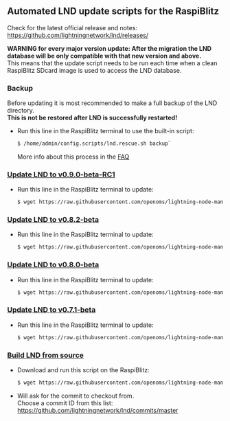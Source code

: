 ## Automated LND update scripts for the RaspiBlitz
Check for the latest official release and notes:
<https://github.com/lightningnetwork/lnd/releases/>

**WARNING for every major version update: After the migration
the LND database will be only compatible with that new version and above.**  
This means that the update script needs to be run each time when a
clean RaspiBlitz SDcard image is used to access the LND database.

### Backup
Before updating it is most recommended to make a full backup
of the LND directory.  
**This is not be restored after LND is successfully restarted!**
* Run this line in the RaspiBlitz terminal to use the built-in script:
    ```bash
    $ /home/admin/config.scripts/lnd.rescue.sh backup`
    ```
    
    More info about this process in the
    [FAQ](https://github.com/rootzoll/raspiblitz/blob/master/FAQ.md#2-making-a-complete-lnd-data-backup)

### [Update LND to v0.9.0-beta-RC1](lnd.update.v0.9.0-beta-rc1.sh)

* Run this line in the RaspiBlitz terminal to update:  
    ```bash
    $ wget https://raw.githubusercontent.com/openoms/lightning-node-management/master/lnd.updates/lnd.update.v0.9.0-beta-rc1.sh && bash lnd.update.v0.9.0-beta-rc1.sh`
    ```

### [Update LND to v0.8.2-beta](https://github.com/openoms/lightning-node-management/blob/master/lnd.updates/lnd.update.v0.8.2-beta.sh)
* Run this line in the RaspiBlitz terminal to update:  
    ```bash
    $ wget https://raw.githubusercontent.com/openoms/lightning-node-management/master/lnd.updates/lnd.update.v0.8.2-beta.sh && bash lnd.update.v0.8.2-beta.sh
    ```

### [Update LND to v0.8.0-beta](lnd.update.v0.8.0-beta.sh)

* Run this line in the RaspiBlitz terminal to update:  
    ```bash
    $ wget https://raw.githubusercontent.com/openoms/lightning-node-management/master/lnd.updates/lnd.update.v0.8.0-beta.sh && bash lnd.update.v0.8.0-beta.sh
    ```

### [Update LND to v0.7.1-beta](lnd.update.v0.7.1-beta.sh)

* Run this line in the RaspiBlitz terminal to update:
    ```bash
    $ wget https://raw.githubusercontent.com/openoms/lightning-node-management/master/lnd.updates/lnd.update.v0.7.1-beta.sh && bash lnd.update.v0.7.1-beta.sh
    ```

### [Build LND from source](lnd.from.source.sh)
* Download and run this script on the RaspiBlitz:  
    ```bash
    $ wget https://raw.githubusercontent.com/openoms/lightning-node-management/master/lnd.updates/lnd.from.source.sh && bash lnd.from.source.sh
    ```

* Will ask for the commit to checkout from.  
Choose a commit ID from this list:
<https://github.com/lightningnetwork/lnd/commits/master>